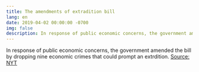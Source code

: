 ```yaml
---
title: The amendments of extradition bill
lang: en
date: 2019-04-02 00:00:00 -0700
img: false
description: In response of public economic concerns, the government amended the bill by dropping nine economic crimes that could prompt an extrdition.
---
```



In response of public economic concerns, the government amended the bill by dropping nine economic crimes that could prompt an extrdition.
[Source: NYT](https://www.nytimes.com/2019/04/03/world/asia/hong-kong-extradition-law-china.html)
